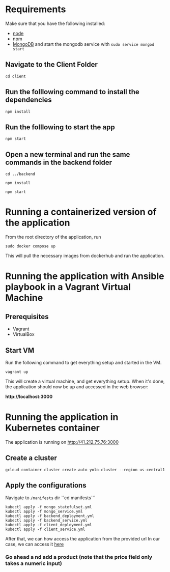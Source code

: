 # Requirements
Make sure that you have the following installed:
- [node](https://www.digitalocean.com/community/tutorials/how-to-install-node-js-on-ubuntu-18-04) 
- npm 
- [MongoDB](https://docs.mongodb.com/manual/tutorial/install-mongodb-on-ubuntu/) and start the mongodb service with `sudo service mongod start`

## Navigate to the Client Folder 
 `cd client`

## Run the folllowing command to install the dependencies 
 `npm install`

## Run the folllowing to start the app
 `npm start`

## Open a new terminal and run the same commands in the backend folder
 `cd ../backend`

 `npm install`

 `npm start`

 # Running a containerized version of the application
 From the root directory of the application, run
 
 `sudo docker compose up`
 
 This will pull the necessary images from dockerhub and run the application.


 # Running the application with Ansible playbook in a Vagrant Virtual Machine
 ## Prerequisites
 - Vagrant
 - VirtualBox

 ## Start VM
 Run the following command to get everything setup and started in the VM.
 
 `vagrant up`

 This will create a virtual machine, and get everything setup. When it's done, the application should now be up and accessed in the web browser:
 
 **http://localhost:3000**
 <br/>
 

# Running the application in Kubernetes container
The application is running on http://41.212.75.76:3000

## Create a cluster
`gcloud container cluster create-auto yolo-cluster --region us-central1`

## Apply the configurations
Navigate to `/manifests` dir
``cd manifests```
```
kubectl apply -f mongo_statefulset.yml
kubectl apply -f mongo_service.yml
kubectl apply -f backend_deployment.yml
kubectl apply -f backend_service.yml
kubectl apply -f client_deployment.yml
kubectl apply -f client_service.yml
```

After that, we can how access the application from the provided url
In our case, we can access it [here](http://41.212.75.76:3000)

 
 
### Go ahead a nd add a product (note that the price field only takes a numeric input)
